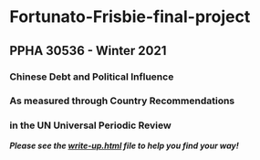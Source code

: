 # Fortunato-Frisbie-final-project

## PPHA 30536 - Winter 2021

### Chinese Debt and Political Influence
### As measured through Country Recommendations
### in the UN Universal Periodic Review


***Please see the [write-up.html](/write-up.html) file to help you find your way!*** 
